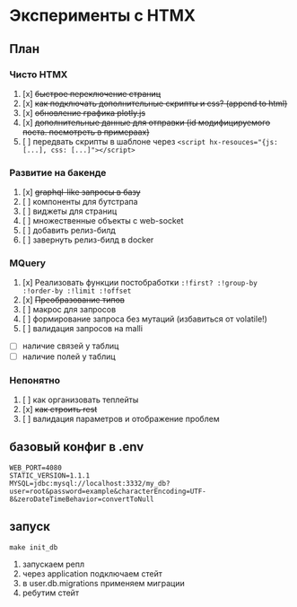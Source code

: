 # Эксперименты с HTMX

## План

### Чисто HTMX

1. [x] ~~быстрое переключение страниц~~
1. [x] ~~как подключать дополнительные скрипты и css? (append to html)~~
1. [x] ~~обновление графика plotly.js~~
1. [x] ~~дополнительные данные для отправки (id модифицируемого поста. посмотреть в примераах)~~
1. [ ] передвать скрипты в шаблоне через `<script hx-resouces="{js: [...], css: [...]"></script>`

### Развитие на бакенде

1. [x] ~~graphql-like запросы в базу~~
1. [ ] компоненты для бутстрапа
1. [ ] виджеты для страниц
1. [ ] множественные объекты с web-socket
1. [ ] добавить релиз-билд
1. [ ] завернуть релиз-билд в docker

### MQuery

1. [x] Реализовать функции постобработки `:!first? :!group-by :!order-by :!limit :!offset`
1. [x] ~~Преобразование типов~~
1. [ ] макрос для запросов
1. [ ] формирование запроса без мутаций (избавиться от volatile!)
1. [ ] валидация запросов на malli
  - [ ] наличие связей у таблиц
  - [ ] наличие полей у таблиц

### Непонятно

1. [ ] как организовать теплейты
1. [x] ~~как строить rest~~
1. [ ] валидация параметров и отображение проблем

## базовый конфиг в .env

```
WEB_PORT=4080
STATIC_VERSION=1.1.1
MYSQL=jdbc:mysql://localhost:3332/my_db?user=root&password=example&characterEncoding=UTF-8&zeroDateTimeBehavior=convertToNull
```

## запуск

```
make init_db
```

1. запускаем репл
1. через application подключаем стейт
1. в user.db.migrations применяем миграции
1. ребутим стейт
